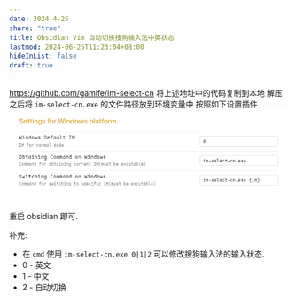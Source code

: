 ```yaml
---
date: 2024-4-25
share: "true"
title: Obsidian Vim 自动切换搜狗输入法中英状态
lastmod: 2024-06-25T11:23:04+08:00
hideInList: false
draft: true
---
```


https://github.com/gamife/im-select-cn
将上述地址中的代码复制到本地
解压之后将 `im-select-cn.exe` 的文件路径放到环境变量中
按照如下设置插件
![image.png](https://raw.githubusercontent.com/oLd-Y/PicGoPictures/main/20240425233000.png)
重启 obsidian 即可.

补充:
- 在 `cmd` 使用 `im-select-cn.exe 0|1|2` 可以修改搜狗输入法的输入状态.
- 0 - 英文
- 1 - 中文
- 2 - 自动切换
